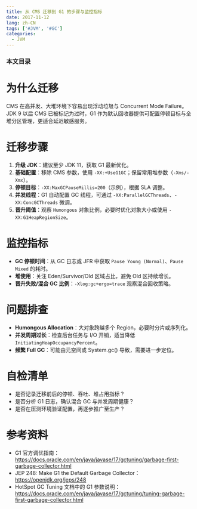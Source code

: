 ```yaml
---
title: 从 CMS 迁移到 G1 的步骤与监控指标
date: 2017-11-12
lang: zh-CN
tags: ['#JVM', '#GC']
categories:
  - JVM
---
```


### 本文目录
<!-- toc -->

# 为什么迁移
CMS 在高并发、大堆环境下容易出现浮动垃圾与 Concurrent Mode Failure。JDK 9 以后 CMS 已被标记为过时，G1 作为默认回收器提供可配置停顿目标与全堆分区管理，更适合延迟敏感服务。

# 迁移步骤
1. **升级 JDK**：建议至少 JDK 11，获取 G1 最新优化。
2. **基础配置**：移除 CMS 参数，使用 `-XX:+UseG1GC`；保留常用堆参数（`-Xms/-Xmx`）。
3. **停顿目标**：`-XX:MaxGCPauseMillis=200`（示例），根据 SLA 调整。
4. **并发线程**：G1 自动配置 GC 线程，可通过 `-XX:ParallelGCThreads`、`-XX:ConcGCThreads` 微调。
5. **晋升阈值**：观察 `Humongous` 对象比例，必要时优化对象大小或使用 `-XX:G1HeapRegionSize`。

# 监控指标
- **GC 停顿时间**：从 GC 日志或 JFR 中获取 `Pause Young (Normal)`、`Pause Mixed` 的耗时。
- **堆使用**：关注 Eden/Survivor/Old 区域占比，避免 Old 区持续增长。
- **晋升失败/混合 GC 比例**：`-Xlog:gc+ergo=trace` 观察混合回收策略。

# 问题排查
- **Humongous Allocation**：大对象跨越多个 Region，必要时分片或序列化。
- **并发周期过长**：检查后台任务与 I/O 开销，适当降低 `InitiatingHeapOccupancyPercent`。
- **频繁 Full GC**：可能由元空间或 System.gc() 导致，需要进一步定位。

# 自检清单
- 是否记录迁移前后的停顿、吞吐、堆占用指标？
- 是否分析 G1 日志，确认混合 GC 与并发周期健康？
- 是否在压测环境验证配置，再逐步推广至生产？

# 参考资料
- G1 官方调优指南：https://docs.oracle.com/en/java/javase/17/gctuning/garbage-first-garbage-collector.html
- JEP 248: Make G1 the Default Garbage Collector：https://openjdk.org/jeps/248
- HotSpot GC Tuning 文档中的 G1 参数说明：https://docs.oracle.com/en/java/javase/17/gctuning/tuning-garbage-first-garbage-collector.html
